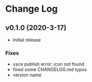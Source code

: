 # Change Log

## v0.1.0 (2020-3-17)

- Initial release

### Fixes

- vsce publish error: icon not found
- fixed some CHANGELOG.md typos
- version name